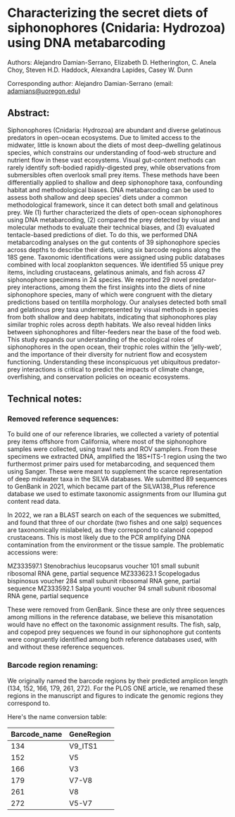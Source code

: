 # Characterizing the secret diets of siphonophores (Cnidaria: Hydrozoa) using DNA metabarcoding

Authors: Alejandro Damian-Serrano, Elizabeth D. Hetherington, C. Anela Choy, Steven H.D. Haddock, Alexandra Lapides, Casey W. Dunn

Corresponding author: Alejandro Damian-Serrano (email: adamians@uoregon.edu)

## Abstract:

Siphonophores (Cnidaria: Hydrozoa) are abundant and diverse gelatinous predators in open-ocean ecosystems. Due to limited access to the midwater, little is known about the diets of most deep-dwelling gelatinous species, which constrains our understanding of food-web structure and nutrient flow in these vast ecosystems. Visual gut-content methods can rarely identify soft-bodied rapidly-digested prey, while observations from submersibles often overlook small prey items. These methods have been differentially applied to shallow and deep siphonophore taxa, confounding habitat and methodological biases. DNA metabarcoding can be used to assess both shallow and deep species’ diets under a common methodological framework, since it can detect both small and gelatinous prey. We (1) further characterized the diets of open-ocean siphonophores using DNA metabarcoding, (2) compared the prey detected by visual and molecular methods to evaluate their technical biases, and (3) evaluated tentacle-based predictions of diet. To do this, we performed DNA metabarcoding analyses on the gut contents of 39 siphonophore species across depths to describe their diets, using six barcode regions along the 18S gene. Taxonomic identifications were assigned using public databases combined with local zooplankton sequences. We identified 55 unique prey items, including crustaceans, gelatinous animals, and fish across 47 siphonophore specimens in 24 species. We reported 29 novel predator-prey interactions, among them the first insights into the diets of nine siphonophore species, many of which were congruent with the dietary predictions based on tentilla morphology. Our analyses detected both small and gelatinous prey taxa underrepresented by visual methods in species from both shallow and deep habitats, indicating that siphonophores play similar trophic roles across depth habitats. We also reveal hidden links between siphonophores and filter-feeders near the base of the food web. This study expands our understanding of the ecological roles of siphonophores in the open ocean, their trophic roles within the ‘jelly-web’, and the importance of their diversity for nutrient flow and ecosystem functioning. Understanding these inconspicuous yet ubiquitous predator-prey interactions is critical to predict the impacts of climate change, overfishing, and conservation policies on oceanic ecosystems.

## Technical notes:


### Removed reference sequences:

To build one of our reference libraries, we collected a variety of potential prey items offshore from California, where most of the siphonophore samples were collected, using trawl nets and ROV samplers. From these specimens we extracted DNA, amplified the 18S+ITS-1 region using the two furthermost primer pairs used for metabarcoding, and sequenced them using Sanger. These were meant to supplement the scarce representation of deep midwater taxa in the SILVA databases. We submitted 89 sequences to GenBank in 2021, which became part of the SILVA138_Plus reference database we used to estimate taxonomic assignments from our Illumina gut content read data. 

In 2022, we ran a BLAST search on each of the sequences we submitted, and found that three of our chordate (two fishes and one salp) sequences are taxonomically mislabeled, as they correspond to calanoid copepod crustaceans. This is most likely due to the PCR amplifying DNA contamination from the environment or the tissue sample. 
The problematic accessions were:

MZ333597.1 Stenobrachius leucopsarus voucher 101 small subunit ribosomal RNA gene, partial sequence
MZ333623.1 Scopelogadus bispinosus voucher 284 small subunit ribosomal RNA gene, partial sequence
MZ333592.1 Salpa younti voucher 94 small subunit ribosomal RNA gene, partial sequence

These were removed from GenBank. Since these are only three sequences among millions in the reference database, we believe this misanotation would have no effect on the taxonomic assignment results. The fish, salp, and copepod prey sequences we found in our siphonophore gut contents were congruently identified among both reference databases used, with and without these reference sequences.

### Barcode region renaming:

We originally named the barcode regions by their predicted amplicon length (134, 152, 166, 179, 261, 272). For the PLOS ONE article, we renamed these regions in the manuscript and figures to indicate the genomic regions they correspond to.

Here's the name conversion table:

| Barcode_name| GeneRegion  |
| ----------- | ----------- |
| 134         | V9_ITS1     |
| 152         | V5          |
| 166         | V3          |
| 179         | V7-V8       |
| 261         | V8          |
| 272         | V5-V7       |
